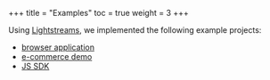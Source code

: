 +++
title = "Examples"
toc = true
weight = 3
+++

Using [Lightstreams](/getting-started/quick-start/), we implemented the following example projects:

- [browser application](/examples/browser)
- [e-commerce demo](/examples/e-commerce)
- [JS SDK](/examples/js-sdk)

